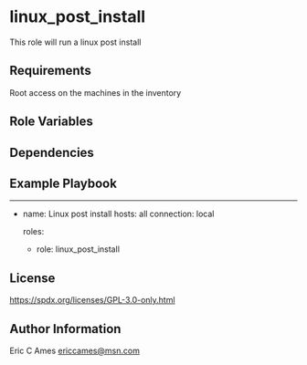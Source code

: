 linux_post_install
=========

This role will run a linux post install

Requirements
------------

Root access on the machines in the inventory

Role Variables
--------------

Dependencies
------------

Example Playbook
----------------

---
- name: Linux post install
  hosts: all
  connection: local

  roles:

    - role: linux_post_install 

License
-------

https://spdx.org/licenses/GPL-3.0-only.html

Author Information
------------------

Eric C Ames
ericcames@msn.com
